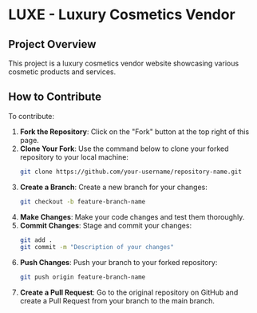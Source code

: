 
# LUXE - Luxury Cosmetics Vendor

## Project Overview
This project is a luxury cosmetics vendor website showcasing various cosmetic products and services.

## How to Contribute
To contribute:

1. **Fork the Repository**: Click on the "Fork" button at the top right of this page.
2. **Clone Your Fork**: Use the command below to clone your forked repository to your local machine:
    ```bash
    git clone https://github.com/your-username/repository-name.git
    ```
3. **Create a Branch**: Create a new branch for your changes:
    ```bash
    git checkout -b feature-branch-name
    ```
4. **Make Changes**: Make your code changes and test them thoroughly.
5. **Commit Changes**: Stage and commit your changes:
    ```bash
    git add .
    git commit -m "Description of your changes"
    ```
6. **Push Changes**: Push your branch to your forked repository:
    ```bash
    git push origin feature-branch-name
    ```
7. **Create a Pull Request**: Go to the original repository on GitHub and create a Pull Request from your branch to the main branch.



